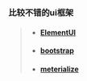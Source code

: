 ### 比较不错的ui框架
> - #### [ElementUI](http://element-cn.eleme.io/#/zh-CN)
> - #### [bootstrap](http://www.bootcss.com/)
> - #### [meterialize](https://materializecss.com/)
